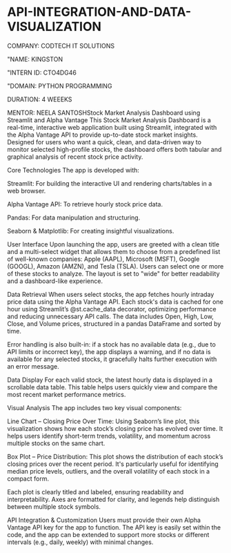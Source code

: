 # API-INTEGRATION-AND-DATA-VISUALIZATION

COMPANY: CODTECH IT SOLUTIONS

"NAME: KINGSTON

"INTERN ID: CTO4DG46

"DOMAIN: PYTHON PROGRAMMING

DURATION: 4 WEEEKS


MENTOR: NEELA SANTOSHStock Market Analysis Dashboard using Streamlit and Alpha Vantage
This Stock Market Analysis Dashboard is a real-time, interactive web application built using Streamlit, integrated with the Alpha Vantage API to provide up-to-date stock market insights. Designed for users who want a quick, clean, and data-driven way to monitor selected high-profile stocks, the dashboard offers both tabular and graphical analysis of recent stock price activity.

Core Technologies
The app is developed with:

Streamlit: For building the interactive UI and rendering charts/tables in a web browser.

Alpha Vantage API: To retrieve hourly stock price data.

Pandas: For data manipulation and structuring.

Seaborn & Matplotlib: For creating insightful visualizations.

User Interface
Upon launching the app, users are greeted with a clean title and a multi-select widget that allows them to choose from a predefined list of well-known companies: Apple (AAPL), Microsoft (MSFT), Google (GOOGL), Amazon (AMZN), and Tesla (TSLA). Users can select one or more of these stocks to analyze. The layout is set to "wide" for better readability and a dashboard-like experience.

Data Retrieval
When users select stocks, the app fetches hourly intraday price data using the Alpha Vantage API. Each stock's data is cached for one hour using Streamlit’s @st.cache_data decorator, optimizing performance and reducing unnecessary API calls. The data includes Open, High, Low, Close, and Volume prices, structured in a pandas DataFrame and sorted by time.

Error handling is also built-in: if a stock has no available data (e.g., due to API limits or incorrect key), the app displays a warning, and if no data is available for any selected stocks, it gracefully halts further execution with an error message.

Data Display
For each valid stock, the latest hourly data is displayed in a scrollable data table. This table helps users quickly view and compare the most recent market performance metrics.

Visual Analysis
The app includes two key visual components:

Line Chart – Closing Price Over Time:
Using Seaborn’s line plot, this visualization shows how each stock’s closing price has evolved over time. It helps users identify short-term trends, volatility, and momentum across multiple stocks on the same chart.

Box Plot – Price Distribution:
This plot shows the distribution of each stock’s closing prices over the recent period. It's particularly useful for identifying median price levels, outliers, and the overall volatility of each stock in a compact form.

Each plot is clearly titled and labeled, ensuring readability and interpretability. Axes are formatted for clarity, and legends help distinguish between multiple stock symbols.

API Integration & Customization
Users must provide their own Alpha Vantage API key for the app to function. The API key is easily set within the code, and the app can be extended to support more stocks or different intervals (e.g., daily, weekly) with minimal changes.


